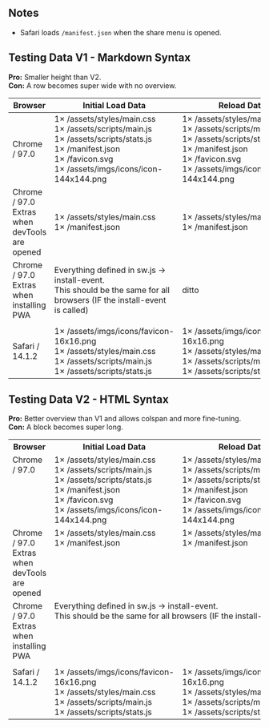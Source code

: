 ## Notes
- Safari loads `/manifest.json` when the share menu is opened.





## Testing Data V1 - Markdown Syntax

**Pro:** Smaller height than V2.  
**Con:** A row becomes super wide with no overview.

| Browser | Initial Load Data | Reload Data | Link Load Data |
|---|---|---|---|
| Chrome / 97.0 | 1×&nbsp;/assets/styles/main.css<br />1×&nbsp;/assets/scripts/main.js <br />1×&nbsp;/assets/scripts/stats.js<br />1×&nbsp;/manifest.json<br />1×&nbsp;/favicon.svg<br />1×&nbsp;/assets/imgs/icons/icon-144x144.png | 1×&nbsp;/assets/styles/main.css <br />1×&nbsp;/assets/scripts/main.js <br />1×&nbsp;/assets/scripts/stats.js<br />1×&nbsp;/manifest.json<br />1×&nbsp;/favicon.svg<br />1×&nbsp;/assets/imgs/icons/icon-144x144.png | 1×&nbsp;/assets/styles/main.css <br />1×&nbsp;/assets/scripts/main.js <br />1×&nbsp;/assets/scripts/stats.js<br />1×&nbsp;/manifest.json<br />1×&nbsp;/assets/imgs/icons/icon-144x144.png |
| Chrome / 97.0<br />Extras when devTools are opened | 1×&nbsp;/assets/styles/main.css<br />1×&nbsp;/manifest.json | 1×&nbsp;/assets/styles/main.css<br />1×&nbsp;/manifest.json | 1×&nbsp;/assets/styles/main.css<br />1×&nbsp;/manifest.json |
| Chrome / 97.0<br />Extras when installing PWA | Everything defined in sw.js -> install-event.<br />This should be the same for all browsers (IF the install-event is called)| ditto | ditto |
|  |  |  |  |
| Safari / 14.1.2 | 1×&nbsp;/assets/imgs/icons/favicon-16x16.png <br />1×&nbsp;/assets/styles/main.css <br />1×&nbsp;/assets/scripts/main.js <br />1×&nbsp;/assets/scripts/stats.js | 1×&nbsp;/assets/imgs/icons/favicon-16x16.png <br />1×&nbsp;/assets/styles/main.css <br />1×&nbsp;/assets/scripts/main.js <br />1×&nbsp;/assets/scripts/stats.js | 1×&nbsp;/assets/imgs/icons/favicon-16x16.png <br />1×&nbsp;/assets/styles/main.css <br />1×&nbsp;/assets/scripts/main.js <br />1×&nbsp;/assets/scripts/stats.js |





## Testing Data V2 - HTML Syntax

**Pro:** Better overview than V1 and allows colspan and more fine-tuning.  
**Con:** A block becomes super long.

<table>
  <tr>
    <th>Browser</th>
    <th>Initial Load Data</th>
    <th>Reload Data</th>
    <th>Link Load Data</th>
  </tr>
  <tr>
    <td valign="top">
      Chrome / 97.0
    </td>
    <td valign="top">
      1×&nbsp;/assets/styles/main.css<br />1×&nbsp;/assets/scripts/main.js <br />1×&nbsp;/assets/scripts/stats.js<br />1×&nbsp;/manifest.json<br />1×&nbsp;/favicon.svg<br />1×&nbsp;/assets/imgs/icons/icon-144x144.png
    </td>
    <td valign="top">
      1×&nbsp;/assets/styles/main.css <br />1×&nbsp;/assets/scripts/main.js <br />1×&nbsp;/assets/scripts/stats.js<br />1×&nbsp;/manifest.json<br />1×&nbsp;/favicon.svg<br />1×&nbsp;/assets/imgs/icons/icon-144x144.png
    </td>
    <td valign="top">
      1×&nbsp;/assets/styles/main.css <br />1×&nbsp;/assets/scripts/main.js <br />1×&nbsp;/assets/scripts/stats.js<br />1×&nbsp;/manifest.json<br />1×&nbsp;/assets/imgs/icons/icon-144x144.png
    </td>
  </tr>
  <tr>
    <td valign="top">
      Chrome / 97.0<br />Extras when devTools are opened
    </td>
    <td valign="top">
      1×&nbsp;/assets/styles/main.css<br />1×&nbsp;/manifest.json
    </td>
    <td valign="top">
      1×&nbsp;/assets/styles/main.css<br />1×&nbsp;/manifest.json
    </td>
    <td valign="top">
      1×&nbsp;/assets/styles/main.css<br />1×&nbsp;/manifest.json
    </td>
  </tr>
  <tr>
    <td valign="top">Chrome / 97.0<br />Extras when installing PWA</td>
    <td valign="top" colspan="3">
      Everything defined in sw.js -> install-event.<br />
      This should be the same for all browsers (IF the install-event is called)
    </td>
  </tr>
  <tr>
    <td colspan="4"></td>
  </tr>
  <tr>
    <td valign="top">
      Safari / 14.1.2
    </td>
    <td valign="top">
      1×&nbsp;/assets/imgs/icons/favicon-16x16.png <br />1×&nbsp;/assets/styles/main.css <br />1×&nbsp;/assets/scripts/main.js <br />1×&nbsp;/assets/scripts/stats.js
    </td>
    <td valign="top">
      1×&nbsp;/assets/imgs/icons/favicon-16x16.png <br />1×&nbsp;/assets/styles/main.css <br />1×&nbsp;/assets/scripts/main.js <br />1×&nbsp;/assets/scripts/stats.js
    </td>
    <td valign="top">
      1×&nbsp;/assets/imgs/icons/favicon-16x16.png <br />1×&nbsp;/assets/styles/main.css <br />1×&nbsp;/assets/scripts/main.js <br />1×&nbsp;/assets/scripts/stats.js
    </td>
  </tr>
</table>
